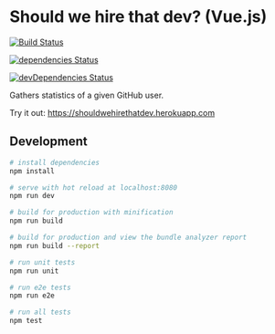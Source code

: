 # Should we hire that dev? (Vue.js)

[![Build Status](https://travis-ci.org/tschortsch/should-we-hire-that-dev-vue.svg?branch=master)](https://travis-ci.org/tschortsch/should-we-hire-that-dev-vue)

[![dependencies Status](https://david-dm.org/tschortsch/should-we-hire-that-dev-vue/status.svg)](https://david-dm.org/tschortsch/should-we-hire-that-dev-vue)

[![devDependencies Status](https://david-dm.org/tschortsch/should-we-hire-that-dev-vue/dev-status.svg)](https://david-dm.org/tschortsch/should-we-hire-that-dev-vue?type=dev)

Gathers statistics of a given GitHub user.

Try it out: https://shouldwehirethatdev.herokuapp.com

## Development

``` bash
# install dependencies
npm install

# serve with hot reload at localhost:8080
npm run dev

# build for production with minification
npm run build

# build for production and view the bundle analyzer report
npm run build --report

# run unit tests
npm run unit

# run e2e tests
npm run e2e

# run all tests
npm test
```
